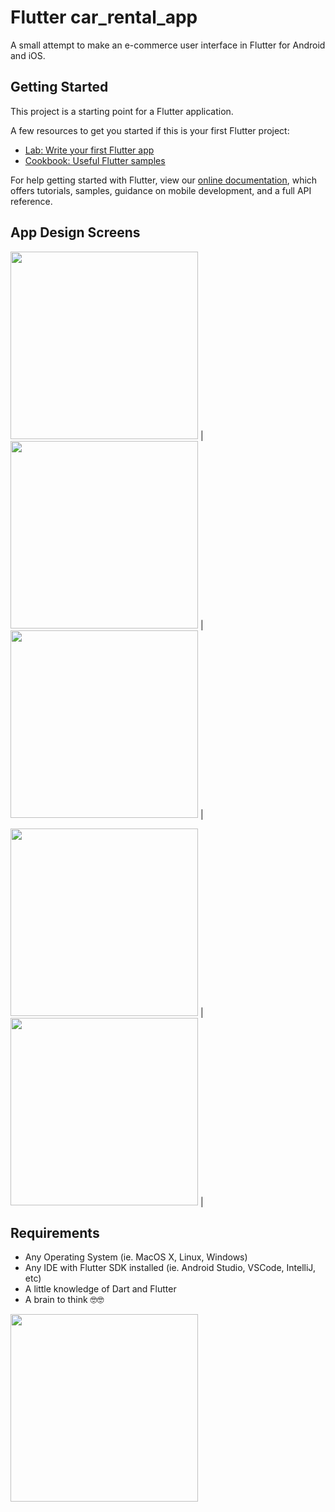 # Flutter car_rental_app

A small attempt to make an e-commerce user interface in Flutter for Android and iOS.

## Getting Started

This project is a starting point for a Flutter application.

A few resources to get you started if this is your first Flutter project:

- [Lab: Write your first Flutter app](https://flutter.dev/docs/get-started/codelab)
- [Cookbook: Useful Flutter samples](https://flutter.dev/docs/cookbook)

For help getting started with Flutter, view our
[online documentation](https://flutter.dev/docs), which offers tutorials,
samples, guidance on mobile development, and a full API reference.

## App Design Screens
<img src="https://github.com/punithraj14/Car-Rental-App/blob/master/screens/login_screen.jpg" width="300"> | <img src="https://github.com/punithraj14/Car-Rental-App/blob/master/screens/home_screen1.jpg" width="300"> |<img src="https://github.com/punithraj14/Car-Rental-App/blob/master/screens/home_screen2.jpg" width="300"> |

<img src="https://github.com/punithraj14/Car-Rental-App/blob/master/screens/detail_screen1.jpg" width="300"> | <img src="https://github.com/punithraj14/Car-Rental-App/blob/master/screens/detail_screen2.jpg" width="300"> |


## Requirements
  * Any Operating System (ie. MacOS X, Linux, Windows)
  * Any IDE with Flutter SDK installed (ie. Android Studio, VSCode, IntelliJ, etc)
  * A little knowledge of Dart and Flutter
  * A brain to think 🤓🤓
<img src="https://github.com/punithraj14/Car-Rental-App/blob/master/screens/Screen Recording 2022-07-13 at 20.47.05.mov" width="300">